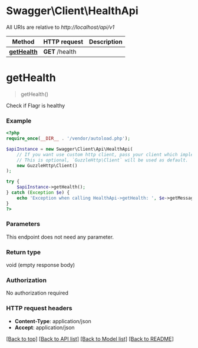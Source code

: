 # Swagger\Client\HealthApi

All URIs are relative to *http://localhost/api/v1*

Method | HTTP request | Description
------------- | ------------- | -------------
[**getHealth**](HealthApi.md#getHealth) | **GET** /health | 


# **getHealth**
> getHealth()



Check if Flagr is healthy

### Example
```php
<?php
require_once(__DIR__ . '/vendor/autoload.php');

$apiInstance = new Swagger\Client\Api\HealthApi(
    // If you want use custom http client, pass your client which implements `GuzzleHttp\ClientInterface`.
    // This is optional, `GuzzleHttp\Client` will be used as default.
    new GuzzleHttp\Client()
);

try {
    $apiInstance->getHealth();
} catch (Exception $e) {
    echo 'Exception when calling HealthApi->getHealth: ', $e->getMessage(), PHP_EOL;
}
?>
```

### Parameters
This endpoint does not need any parameter.

### Return type

void (empty response body)

### Authorization

No authorization required

### HTTP request headers

 - **Content-Type**: application/json
 - **Accept**: application/json

[[Back to top]](#) [[Back to API list]](../../README.md#documentation-for-api-endpoints) [[Back to Model list]](../../README.md#documentation-for-models) [[Back to README]](../../README.md)

